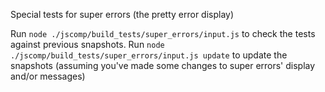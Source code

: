 Special tests for super errors (the pretty error display)

Run `node ./jscomp/build_tests/super_errors/input.js` to check the tests against previous snapshots.
Run `node ./jscomp/build_tests/super_errors/input.js update` to update the snapshots (assuming you've made some changes to super errors' display and/or messages)